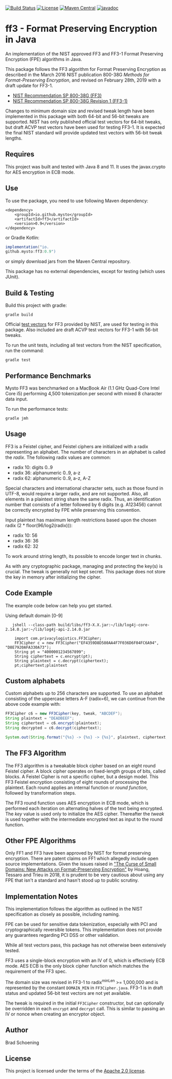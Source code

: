 [![Build Status](https://travis-ci.com/mysto/java-fpe.svg?branch=main)](https://travis-ci.com/mysto/java-fpe)
[![License](https://img.shields.io/badge/License-Apache%202.0-blue.svg)](https://opensource.org/licenses/Apache-2.0)
[![Maven Central](https://maven-badges.herokuapp.com/maven-central/io.github.mysto/ff3/badge.svg)](https://maven-badges.herokuapp.com/maven-central/io.github.mysto/ff3) 
[![javadoc](https://javadoc.io/badge2/io.github.mysto/ff3/javadoc.svg)](https://javadoc.io/doc/io.github.mysto/ff3)

# ff3 - Format Preserving Encryption in Java

An implementation of the NIST approved FF3 and FF3-1 Format Preserving Encryption (FPE) algorithms in Java.

This package follows the FF3 algorithm for Format Preserving Encryption as described in the March 2016 NIST publication 800-38G _Methods for Format-Preserving Encryption_, 
and revised on February 28th, 2019 with a draft update for FF3-1.

* [NIST Recommendation SP 800-38G (FF3)](http://nvlpubs.nist.gov/nistpubs/SpecialPublications/NIST.SP.800-38G.pdf)
* [NIST Recommendation SP 800-38G Revision 1 (FF3-1)](https://nvlpubs.nist.gov/nistpubs/SpecialPublications/NIST.SP.800-38Gr1-draft.pdf)

Changes to minimum domain size and revised tweak length have been implemented in this package with
both 64-bit and 56-bit tweaks are supported. NIST has only published official test vectors for 64-bit tweaks, but draft ACVP test vectors have been used for testing FF3-1. It is expected the final
NIST standard will provide updated test vectors with 56-bit tweak lengths.

## Requires

This project was built and tested with Java 8 and 11.  It uses the javax.crypto for AES encryption in ECB mode.

## Use

To use the package, you need to use following Maven dependency:

```maven
<dependency>
    <groupId>io.github.mysto</groupId>
    <artifactId>ff3</artifactId>
    <version>0.9</version>
</dependency>
```
or Gradle Kotlin:

```gradle
implementation("io.
github.mysto:ff3:0.9")
```
or simply download jars from the Maven Central repository.

This package has no external dependencies, except for testing (which uses JUnit).

## Build & Testing

Build this project with gradle:

`gradle build`

Official [test vectors](https://csrc.nist.gov/csrc/media/projects/cryptographic-standards-and-guidelines/documents/examples/ff3samples.pdf) for FF3 provided by NIST,
are used for testing in this package. Also included are draft ACVP test vectors for FF3-1 with 56-bit tweaks.

To run the unit tests, including all test vectors from the NIST specification, run the command:

`gradle test`

## Performance Benchmarks

Mysto FF3 was benchmarked on a MacBook Air (1.1 GHz Quad-Core Intel Core i5)
performing 4,500 tokenization per second with mixed 8 character data input.

To run the performance tests:

`gradle jmh`

## Usage

FF3 is a Feistel cipher, and Feistel ciphers are initialized with a radix representing an alphabet. The number of 
characters in an alphabet is called the _radix_. The following radix values are common:
* radix 10: digits 0..9
* radix 36: alphanumeric 0..9, a-z
* radix 62: alphanumeric 0..9, a-z, A-Z

Special characters and international character sets, such as those found in UTF-8, would require a larger radix, and are not supported.
Also, all elements in a plaintext string share the same radix. Thus, an identification number that consists of a letter followed
by 6 digits (e.g. A123456) cannot be correctly encrypted by FPE while preserving this convention.

Input plaintext has maximum length restrictions based upon the chosen radix (2 * floor(96/log2(radix))):
* radix 10: 56
* radix 36: 36
* radix 62: 32

To work around string length, its possible to encode longer text in chunks.

As with any cryptographic package, managing and protecting the key(s) is crucial. The tweak is generally not kept secret.
This package does not store the key in memory after initializing the cipher.

## Code Example

The example code below can help you get started.

Using default domain [0-9]

```jshell
   jshell --class-path build/libs/ff3-X.X.jar:~/lib/log4j-core-2.14.0.jar:~/lib/log4j-api-2.14.0.jar

    import com.privacylogistics.FF3Cipher;
    FF3Cipher c = new FF3Cipher("EF4359D8D580AA4F7F036D6F04FC6A94", "D8E7920AFA330A73");
    String pt = "4000001234567899";
    String ciphertext = c.encrypt(pt);
    String plaintext = c.decrypt(ciphertext);
    pt;ciphertext;plaintext
```

## Custom alphabets

Custom alphabets up to 256 characters are supported. To use an alphabet consisting of the uppercase letters A-F (radix=6), we can continue
from the above code example with:

```java
FF3Cipher c6 = new FF3Cipher(key, tweak, "ABCDEF");
String plaintext = "DEADBEEF";
String ciphertext = c6.encrypt(plaintext);
String decrypted = c6.decrypt(ciphertext);

System.out(String.format("{%s} -> {%s} -> {%s}", plaintext, ciphertext, decrypted);
```


## The FF3 Algorithm

The FF3 algorithm is a tweakable block cipher based on an eight round Feistel cipher. A block cipher operates on fixed-length groups of bits, called blocks. A Feistel Cipher is not a specific cipher,
but a design model.  This FF3 Feistel encryption consisting of eight rounds of processing
the plaintext. Each round applies an internal function or _round function_, followed by transformation steps.

The FF3 round function uses AES encryption in ECB mode, which is performed each iteration 
on alternating halves of the text being encrypted. The *key* value is used only to initialize the AES cipher. Thereafter
the *tweak* is used together with the intermediate encrypted text as input to the round function.

## Other FPE Algorithms

Only FF1 and FF3 have been approved by NIST for format preserving encryption. There are patent claims on FF1 which allegedly include open source implementations. Given the issues raised in ["The Curse of Small Domains: New Attacks on Format-Preserving Encryption"](https://eprint.iacr.org/2018/556.pdf) by Hoang, Tessaro and Trieu in 2018, it is prudent to be very cautious about using any FPE that isn't a standard and hasn't stood up to public scrutiny.

## Implementation Notes

This implementation follows the algorithm as outlined in the NIST specification as closely as possible, including naming.

FPE can be used for sensitive data tokenization, especially with PCI and cryptographically reversible tokens. This implementation does not provide any guarantees regarding PCI DSS or other validation.

While all test vectors pass, this package has not otherwise been extensively tested.

FF3 uses a single-block encryption with an IV of 0, which is effectively ECB mode. AES ECB is the only block cipher function which matches the requirement of the FF3 spec.

The domain size was revised in FF3-1 to radix<sup>minLen</sup> >= 1,000,000 and is represented by the constant `DOMAIN_MIN` in `FF3Cipher.java`. 
FF3-1 is in draft status and updated 56-bit test vectors are not yet available.

The tweak is required in the initial `FF3Cipher` constructor, but can optionally be overridden in each `encrypt` and `decrypt` call. This is similar to passing an IV or nonce when creating an encryptor object.

## Author

Brad Schoening

## License

This project is licensed under the terms of the [Apache 2.0 license](https://www.apache.org/licenses/LICENSE-2.0).
